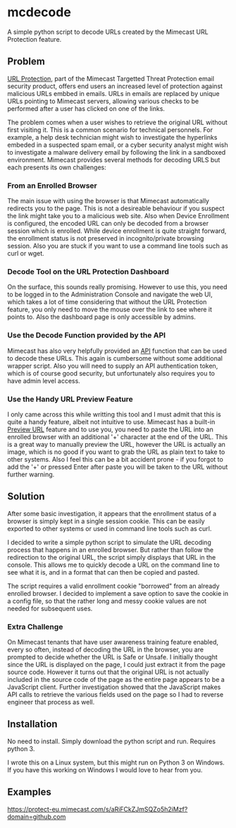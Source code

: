 # mcdecode
A simple python script to decode URLs created by the Mimecast URL Protection feature.

## Problem

[URL Protection], part of the Mimecast Targetted Threat Protection email security product, offers end users an increased level of protection against malicious URLs embbed in emails. URLs in emails are replaced by unique URLs pointing to Mimecast servers, allowing various checks to be performed after a user has clicked on one of the links.

The problem comes when a user wishes to retrieve the original URL without first visiting it. This is a common scenario for technical personnels. For example, a help desk technician might wish to investigate the hyperlinks embeded in a suspected spam email, or a cyber security analyst might wish to investigate a malware delivery email by following the link in a sandboxed environment. Mimecast provides several methods for decoding URLS but each presents its own challenges:

### From an Enrolled Browser
The main issue with using the browser is that Mimecast automatically redirects you to the page. This is not a desireable behaviour if you suspect the link might take you to a malicious web site.
Also when Device Enrollment is configured, the encoded URL can only be decoded from a browser session which is enrolled. While device enrollment is quite straight forward, the enrollment status is not preserved in incognito/private browsing session. Also you are stuck if you want to use a command line tools such as curl or wget.

### Decode Tool on the URL Protection Dashboard
On the surface, this sounds really promising. However to use this, you need to be logged in to the Administration Console and navigate the web UI, which takes a lot of time considering that without the URL Protection feature, you only need to move the mouse over the link to see where it points to. Also the dashboard page is only accessible by admins.

### Use the Decode Function provided by the API
Mimecast has also very helpfully provided an [API] function that can be used to decode these URLs. This again is cumbersome without some additional wrapper script. Also you will need to supply an API authentication token, which is of course good security, but unfortunately also requires you to have admin level access.

### Use the Handy URL Preview Feature
I only came across this while writting this tool and I must admit that this is quite a handy feature, albeit not intuitive to use. Mimecast has a built-in [Preview URL] feature and to use you, you need to paste the URL into an enrolled browser with an additional '+' character at the end of the URL.
This is a great way to manually preview the URL, however the URL is actually an image, which is no good if you want to grab the URL as plain text to take to other systems. Also I feel this can be a bit accident prone - if you forgot to add the '+' or pressed Enter after paste you will be taken to the URL without further warning.

## Solution
After some basic investigation, it appears that the enrollment status of a browser is simply kept in a single session cookie. This can be easily exported to other systems or used in command line tools such as curl.

I decided to write a simple python script to simulate the URL decoding process that happens in an enrolled browser. But rather than follow the redirection to the original URL, the script simply displays that URL in the console. This allows me to quickly decode a URL on the command line to see what it is, and in a format that can then be copied and pasted.

The script requires a valid enrollment cookie "borrowed" from an already enrolled browser. I decided to implement a save option to save the cookie in a config file, so that the rather long and messy cookie values are not needed for subsequent uses.

### Extra Challenge
On Mimecast tenants that have user awareness training feature enabled, every so often, instead of decoding the URL in the browser, you are prompted to decide whether the URL is Safe or Unsafe. I initially thought since the URL is displayed on the page, I could just extract it from the page source code. However it turns out that the original URL is not actually included in the source code of the page as the entire page appears to be a JavaScript client. Further investigation showed that the JavaScript makes API calls to retrieve the various fields used on the page so I had to reverse engineer that process as well.

## Installation
No need to install. Simply download the python script and run. Requires python 3.

I wrote this on a Linux system, but this might run on Python 3 on Windows. If you have this working on Windows I would love to hear from you.

## Examples

[URL Protection]:https://community.mimecast.com/s/article/Targeted-Threat-Protection-URL-Protect-793832582

[API]:https://www.mimecast.com/tech-connect/documentation/endpoint-reference/targeted-threat-protection-url-protect/decode-url/

[Preview URL]:https://community.mimecast.com/s/article/Targeted-Threat-Protection-Verifying-a-URL-621586565
https://protect-eu.mimecast.com/s/aRiFCkZJmSQZo5h2iMzf?domain=github.com

